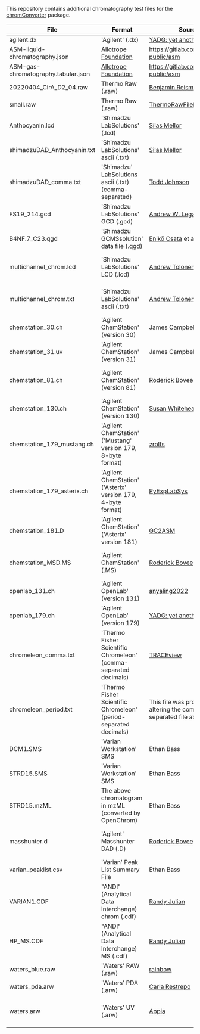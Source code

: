 This repository contains additional chromatography test files for the [chromConverter](https://ethanbass.github.io/chromConverter/) package.

| File | Format | Source | URL | License |
| ----- | ----- | ------ | --- | ------- |
agilent.dx | 'Agilent' (.dx) | [YADG: yet another datagram](https://github.com/dgbowl/yadg) | https://github.com/dgbowl/yadg/blob/master/tests/test_chromtrace/2021-11-12%2012-39-18%2B01-00-02.dx | [GPL3](https://www.gnu.org/licenses/gpl-3.0.en.html) |
ASM-liquid-chromatography.json | [Allotrope Foundation](https://www.allotrope.org/) | https://gitlab.com/allotrope-public/asm | [CC-BY-NC-4.0](https://creativecommons.org/licenses/by-nc/4.0/)
ASM-gas-chromatography.tabular.json | [Allotrope Foundation](https://www.allotrope.org/) | https://gitlab.com/allotrope-public/asm | [CC-BY-NC-4.0](https://creativecommons.org/licenses/by-nc/4.0/)
20220404_CirA_D2_04.raw | Thermo Raw (.raw) | [Benjamin Reisman](https://github.com/bjreisman) | -- | -- |
small.raw | Thermo Raw (.raw) | [ThermoRawFileParser](https://github.com/compomics/ThermoRawFileParser) | https://github.com/compomics/ThermoRawFileParser/blob/master/ThermoRawFileParserTest/Data/small.RAW | -- |
Anthocyanin.lcd | 'Shimadzu LabSolutions' (.lcd) | [Silas Mellor](https://github.com/silasmellor)| https://github.com/ethanbass/chromConverter/issues/11 | -- |
shimadzuDAD_Anthocyanin.txt |  'Shimadzu LabSolutions' ascii (.txt) | [Silas Mellor](https://github.com/silasmellor) | https://github.com/ethanbass/chromConverter/issues/11 | -- |
shimadzuDAD_comma.txt |  'Shimadzu' LabSolutions ascii (.txt) (comma-separated) | [Todd Johnson](https://orcid.org/0000-0002-6170-5077) | -- | -- |
FS19_214.gcd |  'Shimadzu LabSolutions' GCD (.gcd) | [Andrew W. Legan](https://orcid.org/0000-0001-7049-9837) | -- | [CC0](https://creativecommons.org/public-domain/cc0/) |
B4NF.7_C23.qgd | 'Shimadzu GCMSsolution' data file (.qgd) | [Enikő Csata](https://orcid.org/0000-0003-2564-9706) et al | https://datadryad.org/stash/dataset/doi:10.5061/dryad.8gtht76s4 | CC0 1.0 |
multichannel_chrom.lcd | 'Shimadzu LabSolutions' LCD (.lcd) | [Andrew Tolonen](https://orcid.org/0000-0001-5907-4504) | https://github.com/actolonen/Analysis_Lab/tree/main/HPLC/ChromConverter/Files_LabSolutions | MIT (c) 2024 Andrew Tolonen|
multichannel_chrom.txt | 'Shimadzu LabSolutions' ascii (.txt) | [Andrew Tolonen](https://orcid.org/0000-0001-5907-4504) | https://github.com/actolonen/Analysis_Lab/tree/main/HPLC/ChromConverter/Files_LabSolutions | MIT (c) 2024 Andrew Tolonen|
chemstation_30.ch | 'Agilent ChemStation' (version 30)  | James Campbell | -- | -- |
chemstation_31.uv | 'Agilent ChemStation' (version 31) | James Campbell | -- | -- |
chemstation_81.ch | 'Agilent ChemStation' (version 81) | [Roderick Bovee](https://github.com/bovee/) | https://github.com/bovee/entab/blob/main/entab/tests/data/test_fid.ch | [MIT](https://opensource.org/license/mit/) (c) 2014 Roderick Bovee |
chemstation_130.ch | 'Agilent ChemStation' (version 130) | [Susan Whitehead](https://orcid.org/0000-0002-7089-4594) | -- | -- |
chemstation_179_mustang.ch | 'Agilent ChemStation' ('Mustang' version 179, 8-byte format) | [zrolfs](https://github.com/zrolfs) | https://github.com/ethanbass/chromConverter/issues/22 | -- |
chemstation_179_asterix.ch | 'Agilent ChemStation' ('Asterix' version 179, 4-byte format) | [PyExpLabSys](https://github.com/CINF/PyExpLabSys) | https://github.com/CINF/PyExpLabSys/tree/master/tests/functional_test/fileparsers/test_chemstation/def_GC%202015-01-13%2011-16-24/NV-F0101.D | GPL3 |
chemstation_181.D | 'Agilent ChemStation' ('Asterix' version 181) | [GC2ASM](https://github.com/ifpen/GC2ASM) | https://github.com/ifpen/GC2ASM/tree/public/src/test/resources/V181.D | [CECILL-2.1](https://github.com/ifpen/GC2ASM?tab=CECILL-2.1-1-ov-file#readme) |
chemstation_MSD.MS | 'Agilent ChemStation' (.MS) | [Roderick Bovee](https://github.com/bovee/) | https://github.com/bovee/entab/tree/main/entab/tests/data/carotenoid_extract.d | MIT (c) 2014 Roderick Bovee |
openlab_131.ch | 'Agilent OpenLab' (version 131) |[anyaling2022](https://github.com/anyaling2022) | https://github.com/evanyeyeye/rainbow/issues/3 | -- |
openlab_179.ch | 'Agilent OpenLab' (version 179) |[YADG: yet another datagram](https://github.com/dgbowl/yadg) | https://github.com/dgbowl/yadg/blob/master/tests/test_chromtrace/extracted-3487d194-9155-4f79-8f11-dbd18ce53187.CH | GPL3 |
chromeleon_comma.txt |  'Thermo Fisher Scientific Chromeleon' (comma-separated decimals) | [TRACEview](https://github.com/angelovangel/TRACEview) | https://github.com/angelovangel/TRACEview/blob/master/HPLC-example-files.zip | MIT (c) 2017 Angel Angelov |
chromeleon_period.txt | 'Thermo Fisher Scientific Chromeleon' (period-separated decimals) | This file was produced by altering the comma-separated file above | -- | MIT (c) 2017 Angel Angelov |
DCM1.SMS | 'Varian Workstation' SMS | Ethan Bass | -- | CC0 |
STRD15.SMS | 'Varian Workstation' SMS | Ethan Bass | -- | CC0 |
STRD15.mzML | The above chromatogram in mzML (converted by OpenChrom) | Ethan Bass | -- | CC0 |
masshunter.d | 'Agilent' Masshunter DAD (.D) | [Roderick Bovee](https://github.com/bovee/) | https://github.com/bovee/entab/tree/main/entab/tests/data/masshunter_example | MIT (c) 2014 Roderick Bovee |
varian_peaklist.csv | 'Varian' Peak List Summary File | Ethan Bass | -- | CC0 |
VARIAN1.CDF | "ANDI" (Analytical Data Interchange) chrom (.cdf) | [Randy Julian](https://sourceforge.net/u/rkjulian/profile/) | https://sourceforge.net/projects/andi/ | [LGPLv2](https://www.gnu.org/licenses/old-licenses/lgpl-2.1.en.html) |
HP_MS.CDF | "ANDI" (Analytical Data Interchange) MS (.cdf) | [Randy Julian](https://sourceforge.net/u/rkjulian/profile/) | https://sourceforge.net/projects/andi/ | [LGPLv2](https://www.gnu.org/licenses/old-licenses/lgpl-2.1.en.html) |
waters_blue.raw | 'Waters' RAW (.raw) | [rainbow](https://github.com/evanyeyeye/rainbow/tree/main) | https://github.com/evanyeyeye/rainbow/tree/main/tests/inputs/blue.raw | GPL3|
waters_pda.arw | 'Waters' PDA (.arw) | [Carla Restrepo](https://github.com/crestre)  | https://github.com/ethanbass/chromatographR/issues/26 | -- |
waters.arw | 'Waters' UV (.arw) | [Appia](https://github.com/PlethoraChutney/Appia) | https://github.com/PlethoraChutney/Appia/tree/main/test-files | MIT (c) 2021 Richard Posert |
